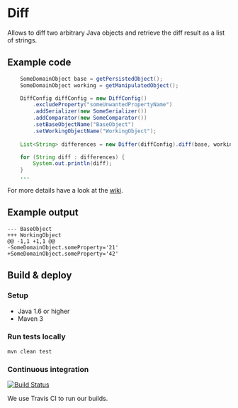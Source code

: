 # Diff

Allows to diff two arbitrary Java objects and retrieve the diff result as a list of strings.

## Example code
```java
    SomeDomainObject base = getPersistedObject();
    SomeDomainObject working = getManipulatedObject();

    DiffConfig diffConfig = new DiffConfig()
        .excludeProperty("someUnwantedPropertyName")
        .addSerializer(new SomeSerializer())
        .addComparator(new SomeComparator())
        .setBaseObjectName("BaseObject")
        .setWorkingObjectName("WorkingObject");
		
    List<String> differences = new Differ(diffConfig).diff(base, working);

    for (String diff : differences) {
        System.out.println(diff);
    }
	...
```
For more details have a look at the [wiki](https://github.com/codereligion/diff/wiki).

## Example output
```
--- BaseObject
+++ WorkingObject
@@ -1,1 +1,1 @@
-SomeDomainObject.someProperty='21'
+SomeDomainObject.someProperty='42'
```

## Build & deploy

### Setup
* Java 1.6 or higher
* Maven 3

### Run tests locally

```mvn clean test```

### Continuous integration
[![Build Status](https://api.travis-ci.org/codereligion/diff.png?branch=master)](https://api.travis-ci.org/codereligion/diff)

We use Travis CI to run our builds.